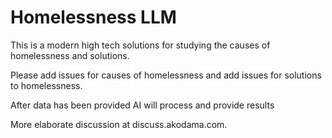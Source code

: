 # Homelessness LLM
This is a modern high tech solutions for studying the causes of homelessness and solutions. 

Please add issues for causes of homelessness and add issues for solutions to homelessness. 

After data has been provided AI will process and provide results

More elaborate discussion at discuss.akodama.com. 
